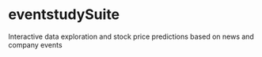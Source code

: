 # eventstudySuite
Interactive data exploration and stock price predictions based on news and company events
